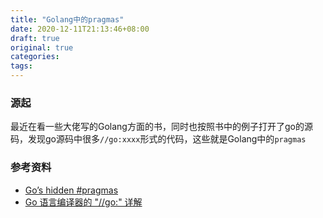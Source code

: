 ```yaml
---
title: "Golang中的pragmas"
date: 2020-12-11T21:13:46+08:00
draft: true
original: true
categories: 
tags: 
---
```


### 源起

最近在看一些大佬写的Golang方面的书，同时也按照书中的例子打开了go的源码，发现go源码中很多`//go:xxxx`形式的代码，这些就是Golang中的`pragmas`

### 





### 参考资料

* [Go’s hidden #pragmas](https://dave.cheney.net/2018/01/08/gos-hidden-pragmas)
* [Go 语言编译器的 "//go:" 详解](https://segmentfault.com/a/1190000016743220)